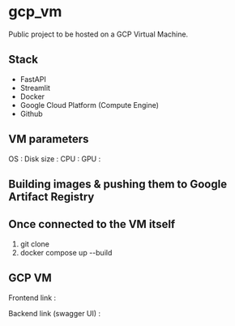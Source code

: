 # gcp_vm
Public project to be hosted on a GCP Virtual Machine.

## Stack 

- FastAPI
- Streamlit
- Docker
- Google Cloud Platform (Compute Engine)
- Github

## VM parameters

OS :
Disk size :
CPU :
GPU :


## Building images & pushing them to Google Artifact Registry 




## Once connected to the VM itself 

1) git clone
2) docker compose up --build


## GCP VM

Frontend link :

Backend link (swagger UI) :



